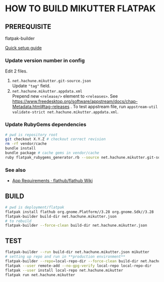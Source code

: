 HOW TO BUILD MIKUTTER FLATPAK
=============================
PREREQUISITE
------------
flatpak-builder

[Quick setup guide](https://flatpak.org/setup/)

### Update version number in config
Edit 2 files.

1. `net.hachune.mikutter.git-source.json`  
   Update `"tag"` field.
2. `net.hachune.mikutter.appdata.xml`  
   Prepend new `<release/>` element to `<releases>`. See https://www.freedesktop.org/software/appstream/docs/chap-Metadata.html#tag-releases . To test appstream file, run `appstream-util validate-strict net.hachune.mikutter.appdata.xml`.

### Update RubyGems dependencies
```bash
# pwd is repository root
git checkout X.Y.Z # checkout correct revision
rm -rf vendor/cache
bundle install
bundle package # cache gems in vendor/cache
ruby flatpak_rubygems_generator.rb --source net.hachune.mikutter.git-source.json -o net.hachune.mikutter.rubygems-module.json # update json
```

### See also
- [App Requirements · flathub/flathub Wiki](https://github.com/flathub/flathub/wiki/App-Requirements)

BUILD
-----
```bash
# pwd is deployment/flatpak
flatpak install flathub org.gnome.Platform//3.28 org.gnome.Sdk//3.28
flatpak-builder build-dir net.hachune.mikutter.json
# to rebuild
flatpak-builder --force-clean build-dir net.hachune.mikutter.json
```

TEST
----
```bash
flatpak-builder --run build-dir net.hachune.mikutter.json mikutter
# setting up repo and run in **production environment**
flatpak-builder --repo=local-repo-dir --force-clean build-dir net.hachune.mikutter.json
flatpak --user remote-add --no-gpg-verify local-repo local-repo-dir
flatpak --user install local-repo net.hachune.mikutter
flatpak run net.hachune.mikutter
```
